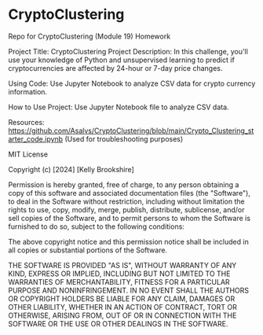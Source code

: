 # CryptoClustering
Repo for CryptoClustering (Module 19) Homework

Project Title: CryptoClustering
Project Description: In this challenge, you'll use your knowledge of Python and unsupervised learning to predict if cryptocurrencies are affected by 24-hour or 7-day price changes.

Using Code: Use Jupyter Notebook to analyze CSV data for crypto currency information.

How to Use Project: Use Jupyter Notebook file to analyze CSV data.

Resources: https://github.com/Asalvs/CryptoClustering/blob/main/Crypto_Clustering_starter_code.ipynb (Used for troubleshooting purposes)

MIT License

Copyright (c) [2024] [Kelly Brookshire]

Permission is hereby granted, free of charge, to any person obtaining a copy
of this software and associated documentation files (the "Software"), to deal
in the Software without restriction, including without limitation the rights
to use, copy, modify, merge, publish, distribute, sublicense, and/or sell
copies of the Software, and to permit persons to whom the Software is
furnished to do so, subject to the following conditions:

The above copyright notice and this permission notice shall be included in all
copies or substantial portions of the Software.

THE SOFTWARE IS PROVIDED "AS IS", WITHOUT WARRANTY OF ANY KIND, EXPRESS OR
IMPLIED, INCLUDING BUT NOT LIMITED TO THE WARRANTIES OF MERCHANTABILITY,
FITNESS FOR A PARTICULAR PURPOSE AND NONINFRINGEMENT. IN NO EVENT SHALL THE
AUTHORS OR COPYRIGHT HOLDERS BE LIABLE FOR ANY CLAIM, DAMAGES OR OTHER
LIABILITY, WHETHER IN AN ACTION OF CONTRACT, TORT OR OTHERWISE, ARISING FROM,
OUT OF OR IN CONNECTION WITH THE SOFTWARE OR THE USE OR OTHER DEALINGS IN THE
SOFTWARE.

